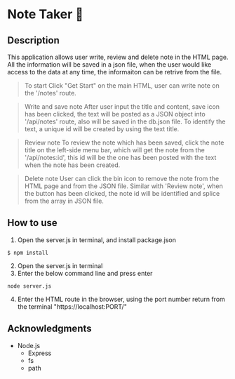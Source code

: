 # Note Taker 📝

## Description
This application allows user write, review and delete note in the HTML page. All the information will be saved in a json file, when the user would like access to the data at any time, the informaiton can be retrive from the file.

> To start
Click "Get Start" on the main HTML, user can write note on the '/notes' route. 

> Write and save note
After user input the title and content, save icon has been clicked, the text will be posted as a JSON object into '/api/notes' route, also will be saved in the db.json file. To identify the text, a unique id will be created by using the text title.

> Review note
To review the note which has been saved, click the note title on the left-side menu bar, which will get the note from the '/api/notes:id', this id will be the one has been posted with the text when the note has been created. 

> Delete note
User can click the bin icon to remove the note from the HTML page and from the JSON file. Similar with 'Review note', when the button has been clicked, the note id will be identified and splice from the array in JSON file.

## How to use
1. Open the server.js in terminal, and install package.json
```shell
$ npm install
```
2. Open the server.js in terminal
3. Enter the below command line and press enter
```shell
node server.js
```
4. Enter the HTML route in the browser, using the port number return from the terminal
"https://localhost:PORT/"

## Acknowledgments
- Node.js
  - Express
  - fs
  - path
